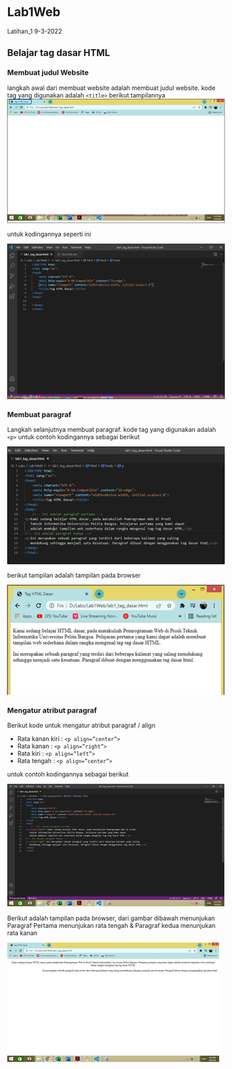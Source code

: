 # Lab1Web
Latihan_1 9-3-2022

## Belajar tag dasar HTML

### Membuat judul Website
langkah awal dari membuat website adalah membuat judul website.
kode tag yang digunakan adalah `<title>`
berikut tampilannya
![gambar 1](img/ss1-1.png)

untuk kodingannya seperti ini

![gambar 2](img/ss1-2.png)

### Membuat paragraf
Langkah selanjutnya membuat paragraf.
kode tag yang digunakan adalah `<p>` untuk contoh kodingannya sebagai berikut

![gambar 3](img/ss2-2.png)

berikut tampilan adalah tampilan pada browser

![gambar 4](img/ss2-1.png)

### Mengatur atribut paragraf
Berikut kode untuk mengatur atribut paragraf / align
- Rata kanan kiri   : `<p align=”center”>`
- Rata kanan        : `<p align=”right”>`
- Rata kiri         : `<p align=”left”>`
- Rata tengah       : `<p align=”center”>`

untuk contoh kodingannya sebagai berikut

![gambar 3](img/ss3-2.png)

Berikut adalah tampilan pada browser, dari gambar dibawah menunjukan Paragraf Pertama menunjukan rata tengah & Paragraf kedua menunjukan rata kanan

![gambar 3](img/ss3-1.png)

